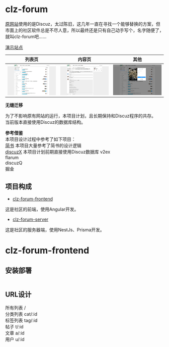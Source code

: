 # clz-forum  
[原网站](https://www.arduino.cn/)使用的是Discuz，太过陈旧，这几年一直在寻找一个能够替换的方案，但市面上的社区软件总是不尽人意，所以最终还是只有自己动手写个，名字随便了，就叫clz-forum吧......  

[演示站点](https://c.arduino.cn/)  

|       列表页        |        内容页         |         其他         |
| :-----------------: | :-------------------: | :------------------: |
| ![](.\img\list.jpg) | ![](.\img\thread.jpg) | ![](.\img\login.jpg) |

**无缝迁移**  

为了不影响原有网站的运行，本项目计划，且长期保持和Discuz程序的共存。  
当前版本直接使用Discuz的数据库结构。  

**参考借鉴**  
本项目设计过程中参考了如下项目：  
[简书](https://www.jianshu.com/)  本项目大量参考了简书的设计逻辑  
[discuzX](https://www.discuz.net/library/library/database/x3/x3_index.htm)  本项目计划前期直接使用Discuz数据库
v2ex  
flarum  
discuzQ   
掘金  

## 项目构成

* [clz-forum-frontend](https://github.com/coloz/clz-forum-frontend)  

这是社区的前端，使用Angular开发。  

* [clz-forum-server](https://github.com/coloz/clz-forum-server)  

这是社区的服务器端，使用NestJs、Prisma开发。

# clz-forum-frontend

## 安装部署  

```

```

## URL设计  

所有列表  /  
分类列表  cat/:id  
标签列表  tag/:id  
帖子  t/:id  
文章  a/:id  
用户  u/:id  
